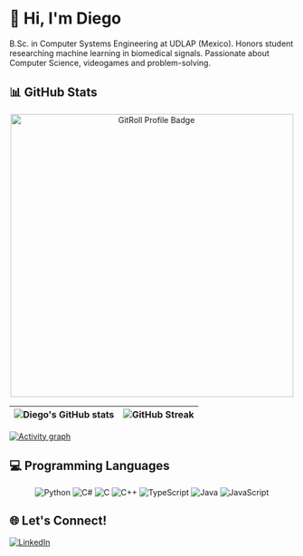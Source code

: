 # 👋 Hi, I'm Diego

B.Sc. in Computer Systems Engineering at UDLAP (Mexico). Honors student researching machine learning in biomedical signals. Passionate about Computer Science, videogames and problem-solving.

## 📊 GitHub Stats

<div align="center">
  <img src="https://gitroll.io/api/badges/profiles/v1/ucQk6y6y1ldRNWqNNMz0Rt52mdaP2" alt="GitRoll Profile Badge" width="500"/>
</div>

</div>

<div align="center">

| <img align="center" src="https://github-readme-stats.vercel.app/api?username=D-Gaspa&show_icons=true&theme=gotham" alt="Diego's GitHub stats" /> | <img align="center" src="https://streak-stats.demolab.com?user=D-Gaspa&theme=gotham" alt="GitHub Streak" /> |
| ------------- | ------------- |

</div>

[![Activity graph](https://github-readme-activity-graph.vercel.app/graph?username=D-Gaspa&theme=gotham)](https://github.com/ashutosh00710/github-readme-activity-graph)

## 💻 Programming Languages

<div align="center">

![Python](https://img.shields.io/badge/Python-3776AB?style=for-the-badge&logo=python&logoColor=white)
![C#](https://img.shields.io/badge/C%23-239120?style=for-the-badge&logo=c-sharp&logoColor=white)
![C](https://img.shields.io/badge/C-00599C?style=for-the-badge&logo=c&logoColor=white)
![C++](https://img.shields.io/badge/C++-00599C?style=for-the-badge&logo=c%2B%2B&logoColor=white)
![TypeScript](https://img.shields.io/badge/TypeScript-007ACC?style=for-the-badge&logo=typescript&logoColor=white)
![Java](https://img.shields.io/badge/Java-ED8B00?style=for-the-badge&logo=openjdk&logoColor=white)
![JavaScript](https://img.shields.io/badge/JavaScript-F7DF1E?style=for-the-badge&logo=javascript&logoColor=black)

</div>

## 🌐 Let's Connect!
[![LinkedIn](https://img.shields.io/badge/LinkedIn-0077B5?style=for-the-badge&logo=linkedin&logoColor=white)](https://www.linkedin.com/in/diego-gasparis-escobedo-231b0b28b/)
